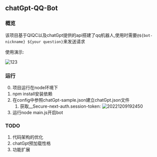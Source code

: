 ## chatGpt-QQ-Bot

### 概览

该项目基于QIQC以及chatGpt提供的api搭建了qq机器人,使用时需要`@${bot-nickname} ${your question}`来发送请求

使用演示:

![123](https://typora-1309407228.cos.ap-shanghai.myqcloud.com/123.png)

### 运行

0. 项目运行在node环境下
1. npm install安装依赖
2. 在config中参照chatGpt-sample.json建立chatGpt.json文件
   1. 获取__Secure-next-auth.session-token:
      ![20221209192450](https://typora-1309407228.cos.ap-shanghai.myqcloud.com/20221209192450.png)
3. 运行node main.js开启bot

### TODO

1. 代码架构的优化
2. chatGpt预加载性格
3. 功能扩展